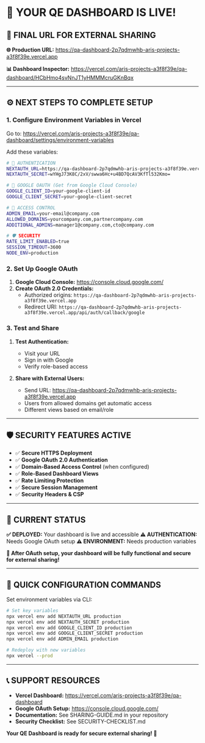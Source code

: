 # 🎉 YOUR QE DASHBOARD IS LIVE!

## 🔗 **FINAL URL FOR EXTERNAL SHARING**

**🌐 Production URL:** https://qa-dashboard-2p7qdmwhb-aris-projects-a3f8f39e.vercel.app

**📊 Dashboard Inspector:** https://vercel.com/aris-projects-a3f8f39e/qa-dashboard/HCbHmo4svNnJT1yHMMMcruGKnBqx

---

## ⚙️ **NEXT STEPS TO COMPLETE SETUP**

### 1. Configure Environment Variables in Vercel

Go to: https://vercel.com/aris-projects-a3f8f39e/qa-dashboard/settings/environment-variables

Add these variables:

```bash
# 🔐 AUTHENTICATION
NEXTAUTH_URL=https://qa-dashboard-2p7qdmwhb-aris-projects-a3f8f39e.vercel.app
NEXTAUTH_SECRET=wYHgJ73K8C/2xV/swwa6Hc+u4BD7QcAV3KfTl532Kmo=

# 🔑 GOOGLE OAUTH (Get from Google Cloud Console)
GOOGLE_CLIENT_ID=your-google-client-id
GOOGLE_CLIENT_SECRET=your-google-client-secret

# 👤 ACCESS CONTROL
ADMIN_EMAIL=your-email@company.com
ALLOWED_DOMAINS=yourcompany.com,partnercompany.com
ADDITIONAL_ADMINS=manager1@company.com,cto@company.com

# 🛡️ SECURITY
RATE_LIMIT_ENABLED=true
SESSION_TIMEOUT=3600
NODE_ENV=production
```

### 2. Set Up Google OAuth

1. **Google Cloud Console:** https://console.cloud.google.com/
2. **Create OAuth 2.0 Credentials:**
   - Authorized origins: `https://qa-dashboard-2p7qdmwhb-aris-projects-a3f8f39e.vercel.app`
   - Redirect URI: `https://qa-dashboard-2p7qdmwhb-aris-projects-a3f8f39e.vercel.app/api/auth/callback/google`

### 3. Test and Share

1. **Test Authentication:**
   - Visit your URL
   - Sign in with Google
   - Verify role-based access

2. **Share with External Users:**
   - Send URL: https://qa-dashboard-2p7qdmwhb-aris-projects-a3f8f39e.vercel.app
   - Users from allowed domains get automatic access
   - Different views based on email/role

---

## 🛡️ **SECURITY FEATURES ACTIVE**

- ✅ **Secure HTTPS Deployment**
- ✅ **Google OAuth 2.0 Authentication**
- ✅ **Domain-Based Access Control** (when configured)
- ✅ **Role-Based Dashboard Views**
- ✅ **Rate Limiting Protection**
- ✅ **Secure Session Management**
- ✅ **Security Headers & CSP**

---

## 📱 **CURRENT STATUS**

**✅ DEPLOYED:** Your dashboard is live and accessible
**⚠️ AUTHENTICATION:** Needs Google OAuth setup
**⚠️ ENVIRONMENT:** Needs production variables

**🚀 After OAuth setup, your dashboard will be fully functional and secure for external sharing!**

---

## 🔧 **QUICK CONFIGURATION COMMANDS**

Set environment variables via CLI:
```bash
# Set key variables
npx vercel env add NEXTAUTH_URL production
npx vercel env add NEXTAUTH_SECRET production
npx vercel env add GOOGLE_CLIENT_ID production
npx vercel env add GOOGLE_CLIENT_SECRET production
npx vercel env add ADMIN_EMAIL production

# Redeploy with new variables
npx vercel --prod
```

---

## 📞 **SUPPORT RESOURCES**

- **Vercel Dashboard:** https://vercel.com/aris-projects-a3f8f39e/qa-dashboard
- **Google OAuth Setup:** https://console.cloud.google.com/
- **Documentation:** See SHARING-GUIDE.md in your repository
- **Security Checklist:** See SECURITY-CHECKLIST.md

**Your QE Dashboard is ready for secure external sharing! 🎉**
